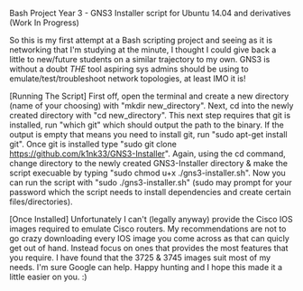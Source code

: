 Bash Project Year 3 - GNS3 Installer script for Ubuntu 14.04 and derivatives (Work In Progress)

So this is my first attempt at a Bash scripting project and seeing as it is networking that I'm studying at the minute, I thought I could give back a little 
to new/future students on a similar trajectory to my own. GNS3 is without a doubt *THE* tool aspiring sys admins should be using to emulate/test/troubleshoot 
network topologies, at least IMO it is! 


[Running The Script]
First off, open the terminal and create a new directory (name of your choosing) with "mkdir new_directory".
Next, cd into the newly created directory with "cd new_directory".
This next step requires that git is installed, run "which git" which should output the path to the binary. 
If the output is empty that means you need to install git, run "sudo apt-get install git".
Once git is installed type "sudo git clone https://github.com/k1nk33/GNS3-Installer".
Again, using the cd command, change directory to the newly created GNS3-Installer directory & make the script execuable by typing "sudo chmod u+x ./gns3-installer.sh". 
Now you can run the script with "sudo ./gns3-installer.sh" (sudo may prompt for your password which the script needs to install dependencies and create certain files/directories).
 
[Once Installed]
Unfortunately I can't (legally anyway) provide the Cisco IOS images required to emulate Cisco routers. My recommendations are not to go crazy downloading every IOS image you come across as
that can quicly get out of hand. Instead focus on ones that provides the most features that you require. I have found that the 3725 & 3745 images suit most of my needs. I'm sure Google can help. 
Happy hunting and I hope this made it a little easier on you. :)  
